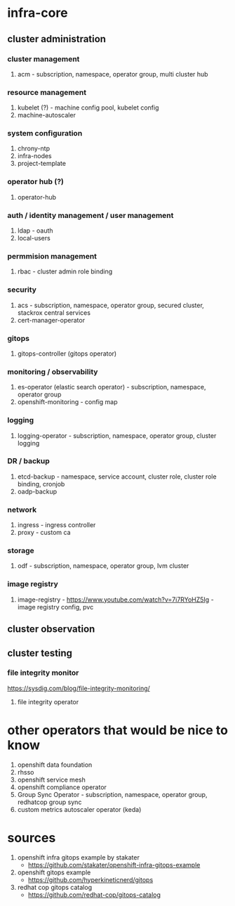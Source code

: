 # infra-core
## cluster administration
### cluster management
1. acm - subscription, namespace, operator group, multi cluster hub
### resource management
1. kubelet (?) - machine config pool, kubelet config
2. machine-autoscaler
### system configuration
1. chrony-ntp
2. infra-nodes
3. project-template
### operator hub (?)
1. operator-hub
### auth / identity management / user management
1. ldap - oauth
2. local-users
### permmision management
1. rbac - cluster admin role binding
### security
1. acs - subscription, namespace, operator group, secured cluster, stackrox central services
2. cert-manager-operator
### gitops
1. gitops-controller (gitops operator)
### monitoring / observability
1. es-operator (elastic search operator) - subscription, namespace, operator group
2. openshift-monitoring - config map
### logging
1. logging-operator - subscription, namespace, operator group, cluster logging
### DR / backup
1. etcd-backup - namespace, service account, cluster role, cluster role binding, cronjob
2. oadp-backup
### network
1. ingress - ingress controller
2. proxy - custom ca
### storage
1. odf - subscription, namespace, operator group, lvm cluster
### image registry
1. image-registry - https://www.youtube.com/watch?v=7i7RYoHZ5Ig - image registry config, pvc


## cluster observation



## cluster testing
### file integrity monitor
https://sysdig.com/blog/file-integrity-monitoring/
1. file integrity operator



# other operators that would be nice to know
1. openshift data foundation
2. rhsso
3. openshift service mesh
4. openshift compliance operator
5. Group Sync Operator - subscription, namespace, operator group, redhatcop group sync
6. custom metrics autoscaler operator (keda)



# sources
1. openshift infra gitops example by stakater
    * https://github.com/stakater/openshift-infra-gitops-example
2. openshift gitops example
    * https://github.com/hyperkineticnerd/gitops
3. redhat cop gitops catalog
    * https://github.com/redhat-cop/gitops-catalog
